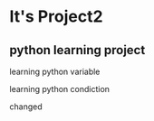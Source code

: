 # It's Project2
## python learning project

learning python variable

learning python condiction

changed
